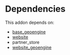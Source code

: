 # Dependencies

This addon depends on:

- [base_geoengine](https://github.com/bringout/oca-technical)
- [website](https://github.com/bringout/oca-ocb-website/tree/0c65a6ede633c07618d188acfeda4f91a033e24f/odoo-bringout-oca-ocb-website)
- partner_store
- [website_geoengine](https://github.com/bringout/oca-technical)
